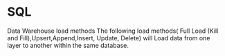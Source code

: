 # SQL

Data Warehouse load methods
The following load methods( Full Load (Kill and Fill),Upsert,Append,Insert, Update, Delete) will Load data from one layer to another within the same database. 

